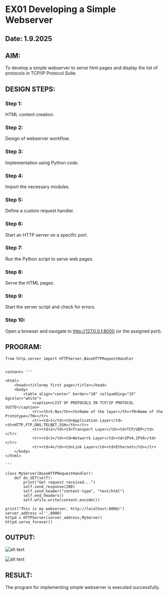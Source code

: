 # EX01 Developing a Simple Webserver
## Date: 1.9.2025

## AIM:
To develop a simple webserver to serve html pages and display the list of protocols in TCP/IP Protocol Suite.

## DESIGN STEPS:
### Step 1: 
HTML content creation.

### Step 2:
Design of webserver workflow.

### Step 3:
Implementation using Python code.

### Step 4:
Import the necessary modules.

### Step 5:
Define a custom request handler.

### Step 6:
Start an HTTP server on a specific port.

### Step 7:
Run the Python script to serve web pages.

### Step 8:
Serve the HTML pages.

### Step 9:
Start the server script and check for errors.

### Step 10:
Open a browser and navigate to http://127.0.0.1:8000 (or the assigned port).

## PROGRAM:
``` 
from http.server import HTTPServer,BaseHTTPRequestHandler


content= '''

<html>
    <head><title>my first page</title></head>
    <body>
        <table align="center" border="10" cellpadding="15" bgcolor="white">
            <caption>LIST OF PROTOCOLS IN TCP/IP PROTOCOL SUITE</caption>
            <tr><th>S.No</th><th>Name of the layer</th><TH>Name of the Prototype</TH></tr>
            <tr><td>1</td><td>Application Layer</td><th>HTTP,FTP,DNS,TELNET,SSH</th></tr>
            <tr><td>2</td><td>Transport Layer</td><td>TCP/UDP</td></tr>
            <tr><td>3</td><td>Networrk Layer</td><td>IPV4,IPV6</td></tr>
            <tr><td>4</td><td>Link Layer</td><td>Ethernet</td></tr>
    </body>
</html>

'''

class MyServer(BaseHTTPRequestHandler):
    def do_GET(self):
        print("Get request received...")
        self.send_response(200) 
        self.send_header("content-type", "text/html")       
        self.end_headers()
        self.wfile.write(content.encode())

print("This is my webserver, http://localhost:8000/") 
server_address =('',8000)
httpd = HTTPServer(server_address,MyServer)
httpd.serve_forever()

```


## OUTPUT:

![alt text](image.png)

![alt text](image-1.png)


## RESULT:
The program for implementing simple webserver is executed successfully.
